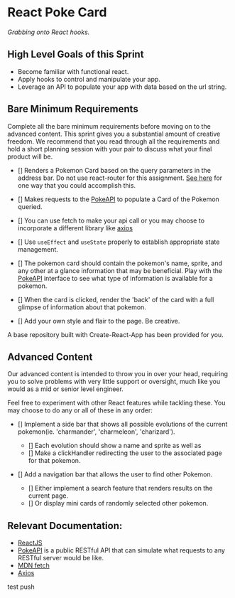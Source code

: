 # React Poke Card

_Grabbing onto React hooks._

## High Level Goals of this Sprint
* Become familiar with functional react.
* Apply hooks to control and manipulate your app.
* Leverage an API to populate your app with data based on the url string.

## Bare Minimum Requirements

Complete all the bare minimum requirements before moving on to the advanced content. This sprint gives you a substantial amount of creative freedom. We recommend that you read through all the requirements and hold a short planning session with your pair to discuss what your final product will be.

- [] Renders a Pokemon Card based on the query parameters in the address bar. Do not use react-router for this assignment. [See here](https://stackoverflow.com/questions/56111914/how-to-read-url-parameters-within-component-in-react-js) for one way that you could accomplish this.

- [] Makes requests to the [PokeAPI](https://pokeapi.co/) to populate a Card of the Pokemon queried.

- [] You can use fetch to make your api call or you may choose to incorporate a different library like [axios](https://axios-http.com/docs/intro)

- [] Use `useEffect` and `useState` properly to establish appropriate state management.

- [] The pokemon card should contain the pokemon's name, sprite, and any other at a glance information that may be beneficial. Play with the [PokeAPI](https://pokeapi.co/) interface to see what type of information is available for a pokemon.

- [] When the card is clicked, render the 'back' of the card with a full glimpse of information about that pokemon.

- [] Add your own style and flair to the page. Be creative.



A base repository built with Create-React-App has been provided for you.

## Advanced Content

Our advanced content is intended to throw you in over your head, requiring you to solve problems with very little support or oversight, much like you would as a mid or senior level engineer.

Feel free to experiment with other React features while tackling these. You may choose to do any or all of these in any order:

- [] Implement a side bar that shows all possible evolutions of the current pokemon(ie. 'charmander', 'charmeleon', 'charizard'). 
  - [] Each evolution should show a name and sprite as well as 
  - [] Make a clickHandler redirecting the user to the associated page for that pokemon.

- [] Add a navigation bar that allows the user to find other Pokemon.
  - [] Either implement a search feature that renders results on the current page.
  - [] Or display mini cards of randomly selected other pokemon.

## Relevant Documentation:

* [ReactJS](https://reactjs.org/docs/getting-started.html)
* [PokeAPI](https://pokeapi.co/) is a public RESTful API that can simulate what requests to any RESTful server would be like.
* [MDN fetch](https://developer.mozilla.org/en-US/docs/Web/API/fetch)
* [Axios](https://axios-http.com/docs/intro)

test push